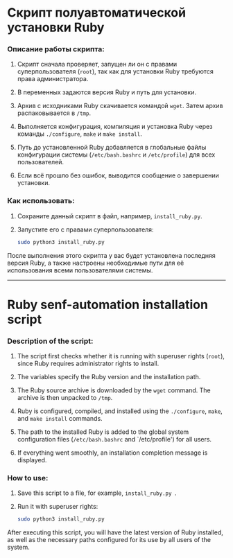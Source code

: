 # Скрипт полуавтоматической установки Ruby
### Описание работы скрипта:

1. Скрипт сначала проверяет, запущен ли он с правами суперпользователя (`root`), так как для установки Ruby требуются права администратора.
   
2. В переменных задаются версия Ruby и путь для установки.

3. Архив с исходниками Ruby скачивается командой `wget`. Затем архив распаковывается в `/tmp`.

4. Выполняется конфигурация, компиляция и установка Ruby через команды `./configure`, `make` и `make install`.

5. Путь до установленной Ruby добавляется в глобальные файлы конфигурации системы (`/etc/bash.bashrc` и `/etc/profile`) для всех пользователей.

6. Если всё прошло без ошибок, выводится сообщение о завершении установки.

### Как использовать:

1. Сохраните данный скрипт в файл, например, `install_ruby.py`.
2. Запустите его с правами суперпользователя:

   ```bash
   sudo python3 install_ruby.py
   ```

После выполнения этого скрипта у вас будет установлена последняя версия Ruby, а также настроены необходимые пути для её использования всеми пользователями системы.

------------------------------------------------------------------------

# Ruby senf-automation installation script

### Description of the script:

1. The script first checks whether it is running with superuser rights (`root`), since Ruby requires administrator rights to install.
   
2. The variables specify the Ruby version and the installation path.

3. The Ruby source archive is downloaded by the `wget` command. The archive is then unpacked to `/tmp`.

4. Ruby is configured, compiled, and installed using the `./configure`, `make`, and `make install` commands.

5. The path to the installed Ruby is added to the global system configuration files (`/etc/bash.bashrc` and `/etc/profile') for all users.

6. If everything went smoothly, an installation completion message is displayed.

### How to use:

1. Save this script to a file, for example, `install_ruby.py `.
2. Run it with superuser rights:

   ```bash
   sudo python3 install_ruby.py
   ```

After executing this script, you will have the latest version of Ruby installed, as well as the necessary paths configured for its use by all users of the system.
